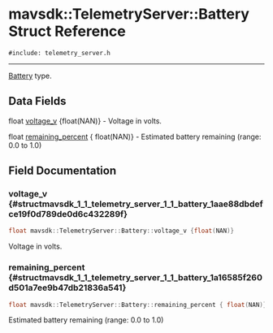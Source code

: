 # mavsdk::TelemetryServer::Battery Struct Reference
`#include: telemetry_server.h`

----


[Battery](structmavsdk_1_1_telemetry_server_1_1_battery.md) type. 


## Data Fields


float [voltage_v](#structmavsdk_1_1_telemetry_server_1_1_battery_1aae88dbdefce19f0d789de0d6c432289f) {float(NAN)} - Voltage in volts.

float [remaining_percent](#structmavsdk_1_1_telemetry_server_1_1_battery_1a16585f260d501a7ee9b47db21836a541) { float(NAN)} - Estimated battery remaining (range: 0.0 to 1.0)


## Field Documentation


### voltage_v {#structmavsdk_1_1_telemetry_server_1_1_battery_1aae88dbdefce19f0d789de0d6c432289f}

```cpp
float mavsdk::TelemetryServer::Battery::voltage_v {float(NAN)}
```


Voltage in volts.


### remaining_percent {#structmavsdk_1_1_telemetry_server_1_1_battery_1a16585f260d501a7ee9b47db21836a541}

```cpp
float mavsdk::TelemetryServer::Battery::remaining_percent { float(NAN)}
```


Estimated battery remaining (range: 0.0 to 1.0)

